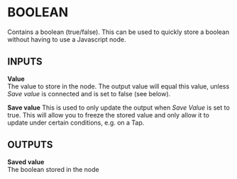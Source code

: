 # BOOLEAN
Contains a boolean (true/false). This can be used to quickly store a boolean without having to use a Javascript node.

<div class = "node-inputs">

## INPUTS
**Value**  
The value to store in the node. The output value will equal this value, unless *Save value* is connected and is set to false (see below).

**Save value**
This is used to only update the output when *Save Value* is set to true. This will allow you to freeze the stored value and only allow it to update under certain conditions, e.g. on a Tap.

</div>

<div class = "node-outputs">

## OUTPUTS
**Saved value**  
The boolean stored in the node

</div>
